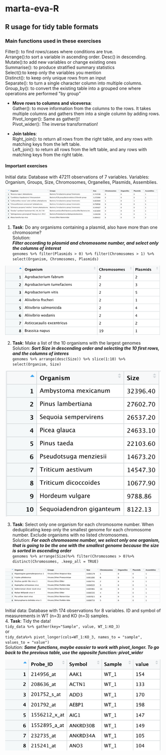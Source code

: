 # marta-eva-R
## R usage for tidy table formats
### Main functions used in these exercises  
Filter(): to find rows/cases where conditions are true.  
Arrange():to sort a variable in ascending order. Desc() in descending.  
Mutate():to add new variables or change existing ones  
Summarise(): to produce stratified summary statistics  
Select():to keep only the variables you mention  
Distinct(): to keep only unique rows from an input  
Separate(): to turn a single character column into multiple columns.  
Group_by(): to convert the existing table into a grouped one where operations are performed "by group"  

-	**Move rows to columns and viceversa**:  
Gather(): to move information from the columns to the rows. It takes multiple columns and gathers them into a single column by adding rows.  
Pivot_longer(): Same as gather()!  
Pivot_wider(): The inverse transformation!  

-	**Join tables**:  
Right_join(): to return all rows from the right table, and any rows with matching keys from the left table.  
Left_join(): to return all rows from the left table, and any rows with matching keys from the right table.

#### Important exercises  
Initial data: Database with 47211 observations of 7 variables. Variables: Organism, Groups, Size, Chromosomes, Organelles, Plasmids, Assemblies.

![Table 1](https://raw.githubusercontent.com/evilla-19/marta-eva-R/master/Pictures/Initial_data.png)

1. **Task**: Do any organisms containing a plasmid, also have more than one chromosome?  
Solution:  
***Filter according to plasmid and chromosome number, and select only the columns of interest***  
`genomes %>%
  filter(Plasmids > 0) %>%
  filter(Chromosomes > 1) %>% select(Organism, Chromosomes, Plasmids)`
  
![First modification](https://raw.githubusercontent.com/evilla-19/marta-eva-R/master/Pictures/First%20modification.png)

2. **Task**: Make a list of the 10 organisms with the largest genomes  
Solution: ***Sort Size in descending order and selecting the 10 first rows, and the columns of interes***  
`genomes %>%
  arrange(desc(Size)) %>%
  slice(1:10) %>%
  select(Organism, Size)`
  
![Second modification](https://raw.githubusercontent.com/evilla-19/marta-eva-R/master/Pictures/Second%20modification.png)
  
  3. **Task**: Select only one organism for each chromosome number. When deduplicating keep only the smallest genome for each chromosome number. Exclude organisms with no listed chromosomes.  
 Solution: ***For each chromosome number, we select only one organism, that is going to be the one with the smallest genome because the size is sorted in ascending order***  
 `genomes %>%
  arrange(Size)%>%
  filter(Chromosomes > 0)%>%
  distinct(Chromosomes, .keep_all = TRUE)`
  
![Thrid modification](https://raw.githubusercontent.com/evilla-19/marta-eva-R/master/Pictures/Thrid%20modification.png)
  
  Initial data: Database with 174 observations for 8 variables. ID and symbol of measurements in WT (n=3) and KO (n=3) samples.  
 4. **Task**: Tidy the data!  
 `tidy_data %>%
  gather(key="Sample", value, WT_1:KO_3)`  
 or  
 `tidy_data%>%
  pivot_longer(cols=WT_1:KO_3, names_to = "sample", values_to = "value")`  
 Solution: ***Same functions, maybe eassier to work with pivot_longer. To go back to the previous table, use the opposite function: pivot_wider***
 
![Fourth modification](https://github.com/evilla-19/marta-eva-R/blob/master/Pictures/Fourth%20modification.png)
 
 

 




   
